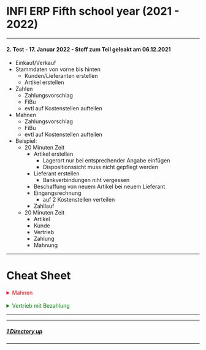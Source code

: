 # INFI ERP Fifth school year (2021 - 2022)

----

#### **2. Test - 17. Januar 2022 - Stoff zum Teil geleakt am 06.12.2021**
   - Einkauf/Verkauf
   - Stammdaten von vorne bis hinten
      - Kunden/Lieferanten erstellen
      - Artikel erstellen
   - Zahlen
      - Zahlungsvorschlag
      - FiBu
      - evtl auf Kostenstellen aufteilen
   - Mahnen
      - Zahlungsvorschlag
      - FiBu
      - evtl auf Kostenstellen aufteilen
- Beispiel:
   - 20 Minuten Zeit
      - Artikel erstellen
         - Lagerort nur bei entsprechender Angabe einfügen
   	     - Dispositionssicht muss nicht gepflegt werden
      - Lieferant erstellen
         - Bankverbindungen niht vergessen
      - Beschaffung von neuem Artikel bei neuem Lieferant
      - Eingangsrechnung
         - auf 2 Kostenstellen verteilen
      - Zahllauf
   - 20 Minuten Zeit
      - Artikel
	  - Kunde
	  - Vertrieb
	  - Zahlung
	  - Mahnung

----


Cheat Sheet
====

<details><summary style="color:red">Mahnen</summary>

1. _Vertrieb mit Bezahlung_ bis inklusive **Schritt 3**
2. **Cockpit: Mahnungen**
   - Mahnvorschlag erzeugen
3. **Mahnvorschlag erzeugen**
   - Mahnvorschlag erzeugen
   - Mahndatum ist NACH Rechnungsdatum und muss mehrere Tage in der Zukunft liegen
   - kleines gelbes Dreicek rechts oben
      - bestätigen
   - Ausgeben
4. **Cockpit: Mahnungen**
   - Mahnvorschlag bearbeiten
5. **Mahnvorschlag bearbeiten**
   - sperren
   - freigeben
6. **Cockpit: Mahnungen**
   - Mahnvorschlag prüfen
   - Mahnvorschlag durchführen
   - Mahnungen ausgeben
   - Mahnungen stornieren
   
</details>
<br/>
<details><summary style="color:green">Vertrieb mit Bezahlung</summary>

1. **Vertriebsaufträge**
   - Rechnung mit Materialbuchungen
2. **Cockpit: Ausgangsrechnungen**
   - Rechnung auswählen
   - Rechnung übertragen
3. **Cockpit: Buchungsläufe Finanzbuchhaltung**
   - Rechnung auswählen
   - Übernehmen und buchen
4. **Vertriebsaufträge**
   - Belegkette Ausgangsrechnung anwählen und Betrag kopieren
5. **Buchen Finanzbuchhaltung**
   - Belegart 300, Neu
   - Beliebige Nummer in Beleg
   - heute
   - Konto
      - Eigenes Konto (bspw. Bank=1200)
   - Buchungsbetrag
      - kopierten Betrag einfügen
      - Eigenes Konto Soll/Haben
   - Gegenkonto
      - D
      - Unternehmen einfügen
   - OP-Zuordnung
   - Beleg buchen

</details>


----
----

##### [1 Directory up](./../)

----
